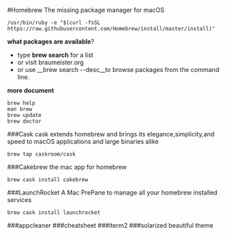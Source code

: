 #Homebrew
The missing package manager for macOS
```
/usr/bin/ruby -e "$(curl -fsSL https://raw.githubusercontent.com/Homebrew/install/master/install)"

```
__what packages are available__?
* type __brew search__ for a list
* or visit braumeister.org
* or use __brew search --desc<keyword>__to browse packages from the command line.

__more document__

```
brew help
man brew
brew update
brew doctor
```

###Cask
cask extends homebrew and brings its elegance,simplicity,and speed to macOS applications and large binaries alike
```
brew tap caskroom/cask
```
###Cakebrew
the mac app for homebrew
```
brew cask install cakebrew
```
###LaunchRocket
A Mac PrePane to manage all your homebrew installed services
```
brew cask install launchrocket
```

###appcleaner
###cheatsheet
###iterm2
###solarized
beautiful theme